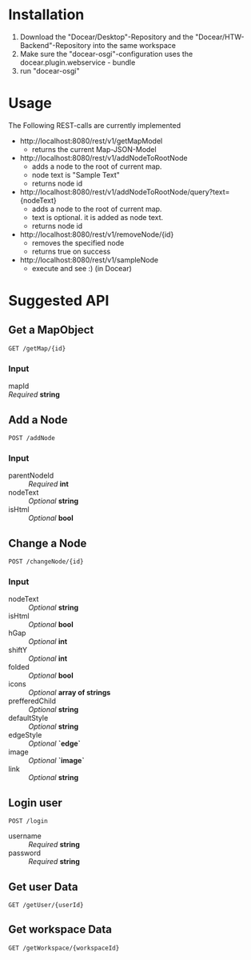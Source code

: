 # Installation

1. Download the "Docear/Desktop"-Repository and the "Docear/HTW-Backend"-Repository into the same workspace
1. Make sure the "docear-osgi"-configuration uses the docear.plugin.webservice - bundle
1. run "docear-osgi"

# Usage

The Following REST-calls are currently implemented

* http://localhost:8080/rest/v1/getMapModel
	* returns the current Map-JSON-Model
* http://localhost:8080/rest/v1/addNodeToRootNode
	* adds a node to the root of current map.
	* node text is "Sample Text"
	* returns node id
* http://localhost:8080/rest/v1/addNodeToRootNode/query?text={nodeText}
	* adds a node to the root of current map.
	* text is optional. it is added as node text.
	* returns node id
* http://localhost:8080/rest/v1/removeNode/{id}
	* removes the specified node
	* returns true on success
* http://localhost:8080/rest/v1/sampleNode
	* execute and see :) (in Docear)

# Suggested API

## Get a MapObject
    GET /getMap/{id}

### Input
mapId  
_Required_ **string**

## Add a Node
    POST /addNode  

### Input
<dl>
<dt>parentNodeId</dt>
<dd><em>Required</em> <strong>int</strong></dd>

<dt>nodeText</dt>
<dd><em>Optional</em> <strong>string</strong></dd>

<dt>isHtml</dt>
<dd><em>Optional</em> <strong>bool</strong></dd>
</dl>

## Change a Node
    POST /changeNode/{id}

### Input
<dl>

<dt>nodeText</dt>
<dd><em>Optional</em> <strong>string</strong></dd>

<dt>isHtml</dt>
<dd><em>Optional</em> <strong>bool</strong></dd>

<dt>hGap</dt>
<dd><em>Optional</em> <strong>int</strong></dd>

<dt>shiftY</dt>
<dd><em>Optional</em> <strong>int</strong></dd>

<dt>folded</dt>
<dd><em>Optional</em> <strong>bool</strong></dd>

<dt>icons</dt>
<dd><em>Optional</em> <strong>array of strings</strong></dd>

<dt>prefferedChild</dt>
<dd><em>Optional</em> <strong>string</strong></dd>

<dt>defaultStyle</dt>
<dd><em>Optional</em> <strong>string</strong></dd>

<dt>edgeStyle</dt>
<dd><em>Optional</em> <strong>`edge`</strong></dd>

<dt>image</dt>
<dd><em>Optional</em> <strong>`image`</strong></dd>

<dt>link</dt>
<dd><em>Optional</em> <strong>string</strong></dd>
</dl>

## Login user
    POST /login

<dl>
<dt>username</dt>
<dd><em>Required</em> <strong>string</strong></dd>

<dt>password</dt>
<dd><em>Required</em> <strong>string</strong></dd>
</dl>

## Get user Data
    GET /getUser/{userId}  

## Get workspace Data
    GET /getWorkspace/{workspaceId}

